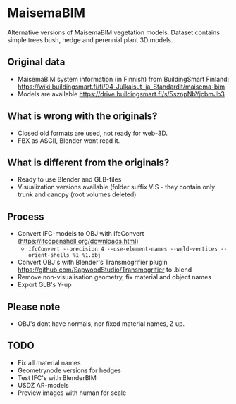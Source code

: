 # MaisemaBIM
Alternative versions of MaisemaBIM vegetation models. Dataset contains simple trees bush, hedge and perennial plant 3D models.

## Original data
- MaisemaBIM system information (in Finnish) from BuildingSmart Finland: https://wiki.buildingsmart.fi/fi/04_Julkaisut_ja_Standardit/maisema-bim
- Models are available https://drive.buildingsmart.fi/s/5sznpNbYjcbmJb3

## What is wrong with the originals?
- Closed old formats are used, not ready for web-3D.
- FBX as ASCII, Blender wont read it.

## What is different from the originals?
- Ready to use Blender and GLB-files
- Visualization versions available (folder suffix VIS - they contain only trunk and canopy (root volumes deleted)

## Process
- Convert IFC-models to OBJ with IfcConvert (https://ifcopenshell.org/downloads.html)
  -  `ifcConvert --precision 4 --use-element-names --weld-vertices --orient-shells %1 %1.obj `
- Convert OBJ's with Blender's Transmogrifier plugin https://github.com/SapwoodStudio/Transmogrifier to .blend
- Remove non-visualisation geometry, fix material and object names
- Export GLB's Y-up

## Please note
- OBJ's dont have normals, nor fixed material names, Z up.

## TODO
- Fix all material names
- Geometrynode versions for hedges
- Test IFC's with BlenderBIM
- USDZ AR-models
- Preview images with human for scale
